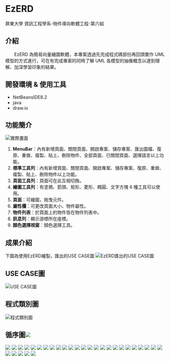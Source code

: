 # EzERD

屏東大學 資訊工程學系-物件導向軟體工程-第六組

## 介紹
　　EzERD 為簡易向量繪圖軟體，本專案透過先完成程式碼部份再回頭實作 UML 模型的方式進行，可在有完成專案的同時了解 UML 各模型的抽像概念以達到理解、加深學習印象的結果。
  
## 開發環境 & 使用工具
* NetBeansIDE8.2
* java
* draw.io

## 功能簡介
![實際畫面](https://raw.githubusercontent.com/MTsung/EzERD/master/cover.png)
1.  **MenuBar**：內有新增頁面、關閉頁面、開啟專案、儲存專案、匯出圖檔、復原、重做、複製、貼上、刪除物件、全部頁面、已關閉頁面、選擇語言以上功能。
2.  **標準工具列**：內有新增頁面、關閉頁面、開啟專案、儲存專案、復原、重做、複製、貼上、刪除物件以上功能。
3.  **頁面工具列**：頁面可在此互相切換。
4.  **繪圖工具列**：有塗鴉、箭頭、矩形、菱形、橢圓、文字方塊 6 種工具可以使用。
5.  **頁面**：可繪圖，拖曳元件。
6.  **屬性欄**：可更改頁面大小、物件屬性。
7.  **物件列表**：於頁面上的物件皆在物件列表中。
8.  **訊息列**：顯示游標所在座標。
9.  **顏色選擇視窗**：顏色選擇工具。

## 成果介紹
下圖為使用EzERD繪製，匯出的USE CASE圖
![EzERD匯出的USE CASE圖](https://raw.githubusercontent.com/MTsung/EzERD/master/output/UseCase.png)

## USE CASE圖
![USE CASE圖](https://raw.githubusercontent.com/MTsung/EzERD/master/UML%E5%9C%96/USE%20CASE.png)

## 程式類別圖
![程式類別圖](https://raw.githubusercontent.com/MTsung/EzERD/master/UML%E5%9C%96/%E9%A1%9E%E5%88%A5%E5%9C%96.png)

## 循序圖![](https://raw.githubusercontent.com/MTsung/EzERD/master/UML%E5%9C%96/%E5%BE%AA%E5%BA%8F%E5%9C%96/%E5%BE%AA%E5%BA%8F%E5%9C%96%20(0).png)
![](https://raw.githubusercontent.com/MTsung/EzERD/master/UML%E5%9C%96/%E5%BE%AA%E5%BA%8F%E5%9C%96/%E5%BE%AA%E5%BA%8F%E5%9C%96%20(1).png)
![](https://raw.githubusercontent.com/MTsung/EzERD/master/UML%E5%9C%96/%E5%BE%AA%E5%BA%8F%E5%9C%96/%E5%BE%AA%E5%BA%8F%E5%9C%96%20(2).png)
![](https://raw.githubusercontent.com/MTsung/EzERD/master/UML%E5%9C%96/%E5%BE%AA%E5%BA%8F%E5%9C%96/%E5%BE%AA%E5%BA%8F%E5%9C%96%20(3).png)
![](https://raw.githubusercontent.com/MTsung/EzERD/master/UML%E5%9C%96/%E5%BE%AA%E5%BA%8F%E5%9C%96/%E5%BE%AA%E5%BA%8F%E5%9C%96%20(4).png)
![](https://raw.githubusercontent.com/MTsung/EzERD/master/UML%E5%9C%96/%E5%BE%AA%E5%BA%8F%E5%9C%96/%E5%BE%AA%E5%BA%8F%E5%9C%96%20(5).png)
![](https://raw.githubusercontent.com/MTsung/EzERD/master/UML%E5%9C%96/%E5%BE%AA%E5%BA%8F%E5%9C%96/%E5%BE%AA%E5%BA%8F%E5%9C%96%20(6).png)
![](https://raw.githubusercontent.com/MTsung/EzERD/master/UML%E5%9C%96/%E5%BE%AA%E5%BA%8F%E5%9C%96/%E5%BE%AA%E5%BA%8F%E5%9C%96%20(7).png)
![](https://raw.githubusercontent.com/MTsung/EzERD/master/UML%E5%9C%96/%E5%BE%AA%E5%BA%8F%E5%9C%96/%E5%BE%AA%E5%BA%8F%E5%9C%96%20(8).png)
![](https://raw.githubusercontent.com/MTsung/EzERD/master/UML%E5%9C%96/%E5%BE%AA%E5%BA%8F%E5%9C%96/%E5%BE%AA%E5%BA%8F%E5%9C%96%20(9).png)
![](https://raw.githubusercontent.com/MTsung/EzERD/master/UML%E5%9C%96/%E5%BE%AA%E5%BA%8F%E5%9C%96/%E5%BE%AA%E5%BA%8F%E5%9C%96%20(10).png)
![](https://raw.githubusercontent.com/MTsung/EzERD/master/UML%E5%9C%96/%E5%BE%AA%E5%BA%8F%E5%9C%96/%E5%BE%AA%E5%BA%8F%E5%9C%96%20(11).png)
![](https://raw.githubusercontent.com/MTsung/EzERD/master/UML%E5%9C%96/%E5%BE%AA%E5%BA%8F%E5%9C%96/%E5%BE%AA%E5%BA%8F%E5%9C%96%20(12).png)
![](https://raw.githubusercontent.com/MTsung/EzERD/master/UML%E5%9C%96/%E5%BE%AA%E5%BA%8F%E5%9C%96/%E5%BE%AA%E5%BA%8F%E5%9C%96%20(13).png)
![](https://raw.githubusercontent.com/MTsung/EzERD/master/UML%E5%9C%96/%E5%BE%AA%E5%BA%8F%E5%9C%96/%E5%BE%AA%E5%BA%8F%E5%9C%96%20(14).png)
![](https://raw.githubusercontent.com/MTsung/EzERD/master/UML%E5%9C%96/%E5%BE%AA%E5%BA%8F%E5%9C%96/%E5%BE%AA%E5%BA%8F%E5%9C%96%20(15).png)
![](https://raw.githubusercontent.com/MTsung/EzERD/master/UML%E5%9C%96/%E5%BE%AA%E5%BA%8F%E5%9C%96/%E5%BE%AA%E5%BA%8F%E5%9C%96%20(16).png)
![](https://raw.githubusercontent.com/MTsung/EzERD/master/UML%E5%9C%96/%E5%BE%AA%E5%BA%8F%E5%9C%96/%E5%BE%AA%E5%BA%8F%E5%9C%96%20(17).png)
![](https://raw.githubusercontent.com/MTsung/EzERD/master/UML%E5%9C%96/%E5%BE%AA%E5%BA%8F%E5%9C%96/%E5%BE%AA%E5%BA%8F%E5%9C%96%20(18).png)
![](https://raw.githubusercontent.com/MTsung/EzERD/master/UML%E5%9C%96/%E5%BE%AA%E5%BA%8F%E5%9C%96/%E5%BE%AA%E5%BA%8F%E5%9C%96%20(19).png)
![](https://raw.githubusercontent.com/MTsung/EzERD/master/UML%E5%9C%96/%E5%BE%AA%E5%BA%8F%E5%9C%96/%E5%BE%AA%E5%BA%8F%E5%9C%96%20(20).png)
![](https://raw.githubusercontent.com/MTsung/EzERD/master/UML%E5%9C%96/%E5%BE%AA%E5%BA%8F%E5%9C%96/%E5%BE%AA%E5%BA%8F%E5%9C%96%20(21).png)
![](https://raw.githubusercontent.com/MTsung/EzERD/master/UML%E5%9C%96/%E5%BE%AA%E5%BA%8F%E5%9C%96/%E5%BE%AA%E5%BA%8F%E5%9C%96%20(22).png)
![](https://raw.githubusercontent.com/MTsung/EzERD/master/UML%E5%9C%96/%E5%BE%AA%E5%BA%8F%E5%9C%96/%E5%BE%AA%E5%BA%8F%E5%9C%96%20(23).png)
![](https://raw.githubusercontent.com/MTsung/EzERD/master/UML%E5%9C%96/%E5%BE%AA%E5%BA%8F%E5%9C%96/%E5%BE%AA%E5%BA%8F%E5%9C%96%20(24).png)
![](https://raw.githubusercontent.com/MTsung/EzERD/master/UML%E5%9C%96/%E5%BE%AA%E5%BA%8F%E5%9C%96/%E5%BE%AA%E5%BA%8F%E5%9C%96%20(25).png)
![](https://raw.githubusercontent.com/MTsung/EzERD/master/UML%E5%9C%96/%E5%BE%AA%E5%BA%8F%E5%9C%96/%E5%BE%AA%E5%BA%8F%E5%9C%96%20(26).png)
![](https://raw.githubusercontent.com/MTsung/EzERD/master/UML%E5%9C%96/%E5%BE%AA%E5%BA%8F%E5%9C%96/%E5%BE%AA%E5%BA%8F%E5%9C%96%20(27).png)
![](https://raw.githubusercontent.com/MTsung/EzERD/master/UML%E5%9C%96/%E5%BE%AA%E5%BA%8F%E5%9C%96/%E5%BE%AA%E5%BA%8F%E5%9C%96%20(28).png)
![](https://raw.githubusercontent.com/MTsung/EzERD/master/UML%E5%9C%96/%E5%BE%AA%E5%BA%8F%E5%9C%96/%E5%BE%AA%E5%BA%8F%E5%9C%96%20(29).png)
![](https://raw.githubusercontent.com/MTsung/EzERD/master/UML%E5%9C%96/%E5%BE%AA%E5%BA%8F%E5%9C%96/%E5%BE%AA%E5%BA%8F%E5%9C%96%20(30).png)

